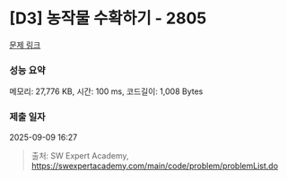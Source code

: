 # [D3] 농작물 수확하기 - 2805 

[문제 링크](https://swexpertacademy.com/main/code/problem/problemDetail.do?contestProbId=AV7GLXqKAWYDFAXB) 

### 성능 요약

메모리: 27,776 KB, 시간: 100 ms, 코드길이: 1,008 Bytes

### 제출 일자

2025-09-09 16:27



> 출처: SW Expert Academy, https://swexpertacademy.com/main/code/problem/problemList.do